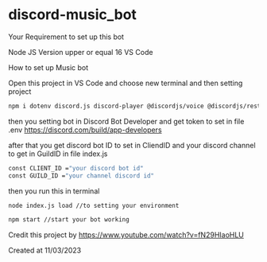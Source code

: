 # discord-music_bot
Your Requirement to set up this bot 

Node JS Version upper or equal 16
VS Code

How to set up Music bot

Open this project in VS Code and choose new terminal and then setting project

```bash
npm i dotenv discord.js discord-player @discordjs/voice @discordjs/rest @discordjs/opus @discordjs/builders ffmpeg-static

```

then you setting bot in Discord Bot Developer and get token to set in file .env
https://discord.com/build/app-developers

after that you get discord bot ID to set in CliendID and your discord channel to get in GuildID in file index.js

```bash 
const CLIENT_ID ="your discord bot id"
const GUILD_ID ="your channel discord id"
```

then you run this in terminal

```bash
node index.js load //to setting your environment

npm start //start your bot working
```

Credit this project by https://www.youtube.com/watch?v=fN29HIaoHLU

Created at 11/03/2023
